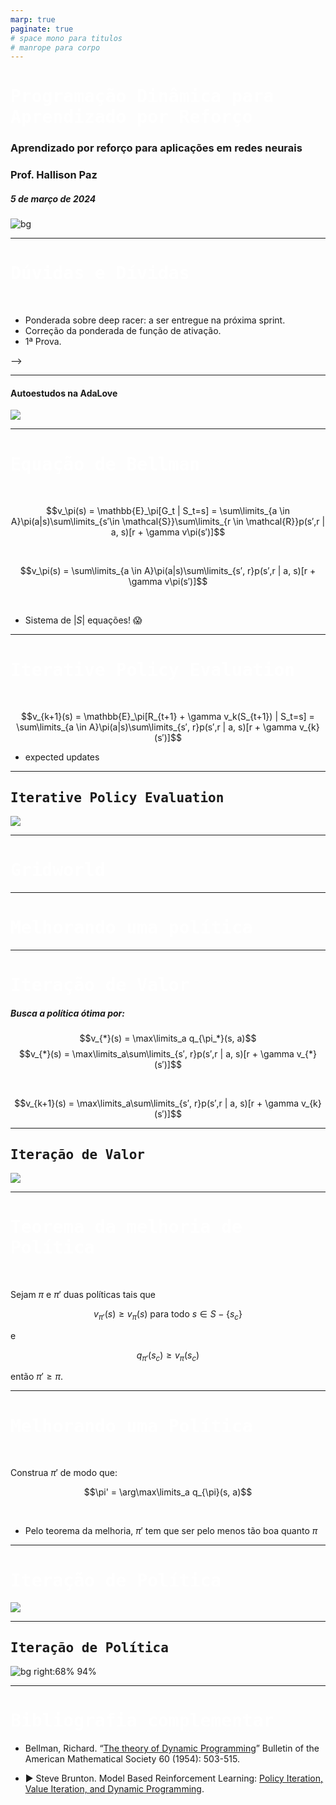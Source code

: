 ```yaml
---
marp: true
paginate: true
# space mono para titulos
# manrope para corpo 
---
```


<style>
    section {
        font-family: "Manrope", Arial;
    }
    h1, h2 {
        font-family: "Space Mono", monospace;
    }
</style>


<!-- _class: invert -->
<!-- _paginate: false -->

# Programação Dinâmica para Aprendizado por Reforço

### Aprendizado por reforço para aplicações em redes neurais

### Prof. Hallison Paz

##### 5 de março de 2024

![bg](styles/bg_inteli_04.jpeg)


---

<!-- _class: invert -->
<!-- _paginate: false -->
# Dúvidas e Dívidas

<br/>

- Ponderada sobre deep racer: a ser entregue na próxima sprint.
- Correção da ponderada de função de ativação.
- 1ª Prova.

<!-- ---

<!-- _paginate: false -->
<style scoped>
h1 {
  /* text-align: center; */
  color: #ffffff
}
</style> -->

<!-- ---

<style scoped>
h1 {
  /* text-align: center; */
  color: #ffffff
}

h3 {
  /* text-align: center; */
  color: #dddddd
}
</style>

![bg](styles/bg_inteli_01.png)

### Reflexão
# Os juros do conhecimento -->

---
<!-- _paginate: false -->
#### Autoestudos na AdaLove
![](img/s5_autoestudo_dp.png)

----

# Equação de Bellman

<br/>

$$v_\pi(s) = \mathbb{E}_\pi[G_t | S_t=s] = \sum\limits_{a \in A}\pi(a|s)\sum\limits_{s′\in \mathcal{S}}\sum\limits_{r \in \mathcal{R}}p(s′,r | a, s)[r + \gamma v\pi(s′)]$$

<br/> 

$$v_\pi(s)  = \sum\limits_{a \in A}\pi(a|s)\sum\limits_{s′, r}p(s′,r | a, s)[r + \gamma v\pi(s′)]$$

<br/>

* Sistema de $|S|$ equações! 😱

---

# Iterative Policy Evaluation

<br/>


$$v_{k+1}(s) = \mathbb{E}_\pi[R_{t+1} + \gamma v_k(S_{t+1}) | S_t=s] = \sum\limits_{a \in A}\pi(a|s)\sum\limits_{s′, r}p(s′,r | a, s)[r + \gamma v_{k}(s′)]$$

* expected updates

---

## Iterative Policy Evaluation

![](img/s5_policiy_evaluation_algorithm.png)

---

<!-- _class: invert -->
<!-- _backgroundColor: #2d253f-->
<!-- _paginate: false -->

# Gridworld

---

<!-- _class: invert -->
<!-- _backgroundColor: #2d253f-->
<!-- _paginate: false -->

# Melhorando uma política

---

# Iteração de Valor

##### Busca a política ótima por:

$$v_{*}(s) = \max\limits_a q_{\pi_*}(s, a)$$
$$v_{*}(s) = \max\limits_a\sum\limits_{s′, r}p(s′,r | a, s)[r + \gamma v_{*}(s′)]$$

<br/>

$$v_{k+1}(s) = \max\limits_a\sum\limits_{s′, r}p(s′,r | a, s)[r + \gamma v_{k}(s′)]$$

---

## Iteração de Valor

![](img/s5_value_iteration_algorithm.png)

---

# Teorema da melhoria de Política

<br/>

Sejam $\pi$ e $\pi'$ duas políticas tais que


$$v_{\pi'}(s) \geq v_{\pi}(s) \text{ para todo } s \in S - \{s_c\}$$

e

$$q_{\pi'}(s_c) \ge v_{\pi}(s_c)$$


então $\pi' \ge \pi$.

<!-- _footer: Adaptado de ([Sutton](http://www.incompleteideas.net/book/RLbook2020.pdf), 2018) -->

---

# Melhorando uma Política

<br/>

Construa $\pi'$ de modo que:

$$\pi' = \arg\max\limits_a q_{\pi}(s, a)$$

<br/>

* Pelo teorema da melhoria, $\pi'$ tem que ser pelo menos tão boa quanto $\pi$

---

# Iteração de Política

![](img/s5_policy_iteration_scheme.png)

<!-- _footer: Esquema de ([Sutton](http://www.incompleteideas.net/book/RLbook2020.pdf), 2018) -->

---

## Iteração de Política

![bg right:68% 94%](img/s5_policy_iteration_algorithm.png)



<!-- ---
<style scoped>
h1 {
  /* text-align: center; */
  color: #ffffff
}
</style>

![bg](styles/bg_inteli_01.png)

# E quando não dá pra calcular o valor diretamente? -->

---
<!-- _class: invert -->
<!-- _backgroundColor: #2d253f-->
<!-- _paginate: false -->

# Bibliografia complementar

-  Bellman, Richard. “[The theory of Dynamic Programming](https://www.rand.org/content/dam/rand/pubs/papers/2008/P550.pdf)” Bulletin of the American Mathematical Society 60 (1954): 503-515.

- ▶️ Steve Brunton. Model Based Reinforcement Learning: [Policy Iteration, Value Iteration, and Dynamic Programming](https://youtu.be/sJIFUTITfBc?si=iCHZYo4KV9C007OU). 